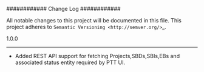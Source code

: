 
############
Change Log
############

All notable changes to this project will be documented in this file.
This project adheres to `Semantic Versioning <http://semver.org/>`_.


1.0.0

*****

* Added REST API support for fetching Projects,SBDs,SBIs,EBs and associated status entity required by PTT UI.
